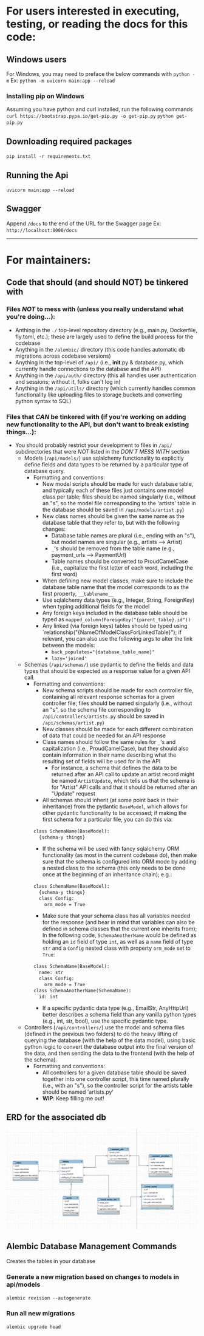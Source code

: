 # For users interested in executing, testing, or reading the docs for this code:

## Windows users
For Windows, you may need to preface the below commands with `python -m`
Ex: `python -m uvicorn main:app --reload`

### Installing pip on Windows
Assuming you have python and curl installed, run the following commands
`curl https://bootstrap.pypa.io/get-pip.py -o get-pip.py`
`python get-pip.py`

## Downloading required packages
`pip install -r requirements.txt`

## Running the Api
`uvicorn main:app --reload`

## Swagger
Append `/docs` to the end of the URL for the Swagger page
Ex: `http://localhost:8000/docs`

---

# For maintainers:

## Code that should (and should NOT) be tinkered with

### Files *NOT* to mess with (unless you really understand what you're doing...):
* Anthing in the `./` top-level repository directory (e.g., main.py, Dockerfile, fly.toml, etc.); these are largely used to define the build process for the codebase
* Anything in the `/alembic/` directory (this code handles automatic db migrations across codebase versions)
* Anything in the top-level of `/api/` (i.e., __init__.py & database.py, which currently handle connections to the database and the API)
* Anything in the `/api/auth/` directory (this all handles user authentication and sessions; without it, folks can't log in)
* Anything in the `/api/utils/` directory (which currently handles common functionality like uploading files to storage buckets and converting python syntax to SQL)

### Files that *CAN* be tinkered with (if you're working on adding new functionality to the API, but don't want to break existing things...):
* You should probably restrict your development to files in `/api/` subdirectories that were *NOT* listed in the *DON'T MESS WITH* section
  * Models (`/api/models/`) use sqlalchemy functionality to explicitly define fields and data types to be returned by a particular type of database query.
    * Formatting and conventions:
      * New model scripts should be made for each database table, and typically each of these files just contains one model class per table; files should be named singularly (i.e., without an "s", so the model file corresponding to the 'artists' table in the database should be saved in `/api/models/artist.py`)
      * New class names should be given the same name as the database table that they refer to, but with the following changes:
        * Database table names are plural (i.e., ending with an "s"), but model names are singular (e.g., artists --> Artist)
        * `_`'s should be removed from the table name (e.g., payment_urls --> PaymentUrl)
        * Table names should be converted to ProudCamelCase (i.e., capitalize the first letter of each word, including the first word)
      * When defining new model classes, make sure to include the database table name that the model corresponds to as the first property, `__tablename__`
      * Use sqlalchemy data types (e.g., Integer, String, ForeignKey) when typing additional fields for the model
      * Any foreign keys included in the database table should be typed as `mapped_column(ForeignKey("{parent_table}.id"))`
      * Any linked (via foreign keys) tables should be typed using `relationship("{NameOfModelClassForLinkedTable}"); if relevant, you can also use the following args to alter the link between the models:
        * `back_populates="{database_table_name}"`
        * `lazy='joined'`
  * Schemas (`/api/schemas/`) use pydantic to define the fields and data types that should be expected as a response value for a given API call.
    * Formatting and conventions:
      * New schema scripts should be made for each controller file, containing all relevant response schemas for a given controller file; files should be named singularly (i.e., without an "s", so the schema file corresponding to `/api/controllers/artists.py` should be saved in `/api/schemas/artist.py`)
      * New classes should be made for each different combination of data that could be needed for an API response
      * Class names should follow the same rules for `_`'s and capitalization (i.e., ProudCamelCase), but they should also contain information in their name describing what the resulting set of fields will be used for in the API
        * For instance, a schema that defines the data to be returned after an API call to update an artist record might be named `ArtistUpdate`, which tells us that the schema is for "Artist" API calls and that it should be returned after an "Update" request
      * All schemas should inherit (at some point back in their inheritance) from the pydantic `BaseModel`, which allows for other pydantic functionality to be accessed; if making the first schema for a particular file, you can do this via:
      ```
      class SchemaName(BaseModel):
        {schema-y things}
      ```
      * If the schema will be used with fancy sqlalchemy ORM functionality (as most in the current codebase do), then make sure that the schema is configured into ORM mode by adding a nested class to the schema (this only needs to be done once at the beginning of an inheritance chain); e.g.:
      ```
      class SchemaName(BaseModel):
        {schema-y things}
        class Config:
          orm_mode = True
      ```
      * Make sure that your schema class has all variables needed for the response (and bear in mind that variables can also be defined in schema classes that the current one inherits from); In the following code, `SchemaAnotherName` would be defined as holding an `id` field of type `int`, as well as a `name` field of type `str` and a `Config` nested class with property `orm_mode` set to `True`:
      ```
      class SchemaName(BaseModel):
        name: str
        class Config:
          orm_mode = True
      class SchemaAnotherName(SchemaName):
        id: int
      ```
      * If a specific pydantic data type (e.g., EmailStr, AnyHttpUrl) better describes a schema field than any vanilla python types (e.g., int, str, bool), use the specific pydantic type.
  * Controllers (`/api/controllers/`) use the model and schema files (defined in the previous two folders) to do the heavy lifting of querying the database (with the help of the data model), using basic python logic to convert the database output into the final version of the data, and then sending the data to the frontend (with the help of the schema).
    * Formatting and conventions:
      * All controllers for a given database table should be saved together into one controller script, this time named plurally (i.e., with an "s"), so the controller script for the artists table should be named 'artists.py'
      * __WIP__: Keep filling me out!
 
## ERD for the associated db
![tipsee ERD](./ERD.png)

## Alembic Database Management Commands
Creates the tables in your database

### Generate a new migration based on changes to models in api/models
`alembic revision --autogenerate`

### Run all new migrations
`alembic upgrade head`
